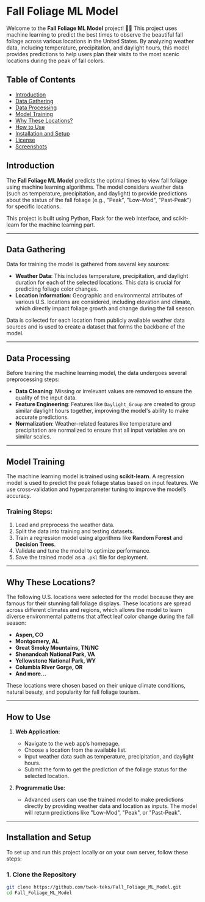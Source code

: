 # Fall Foliage ML Model

Welcome to the **Fall Foliage ML Model** project! 🍁🌳 This project uses machine learning to predict the best times to observe the beautiful fall foliage across various locations in the United States. By analyzing weather data, including temperature, precipitation, and daylight hours, this model provides predictions to help users plan their visits to the most scenic locations during the peak of fall colors.

## Table of Contents
- [Introduction](#introduction)
- [Data Gathering](#data-gathering)
- [Data Processing](#data-processing)
- [Model Training](#model-training)
- [Why These Locations?](#why-these-locations)
- [How to Use](#how-to-use)
- [Installation and Setup](#installation-and-setup)
- [License](#license)
- [Screenshots](#screenshots)

## Introduction

The **Fall Foliage ML Model** predicts the optimal times to view fall foliage using machine learning algorithms. The model considers weather data (such as temperature, precipitation, and daylight) to provide predictions about the status of the fall foliage (e.g., "Peak", "Low-Mod", "Past-Peak") for specific locations.

This project is built using Python, Flask for the web interface, and scikit-learn for the machine learning part.

---

## Data Gathering

Data for training the model is gathered from several key sources:
- **Weather Data**: This includes temperature, precipitation, and daylight duration for each of the selected locations. This data is crucial for predicting foliage color changes.
- **Location Information**: Geographic and environmental attributes of various U.S. locations are considered, including elevation and climate, which directly impact foliage growth and change during the fall season.

Data is collected for each location from publicly available weather data sources and is used to create a dataset that forms the backbone of the model.

---

## Data Processing

Before training the machine learning model, the data undergoes several preprocessing steps:
- **Data Cleaning**: Missing or irrelevant values are removed to ensure the quality of the input data.
- **Feature Engineering**: Features like `Daylight_Group` are created to group similar daylight hours together, improving the model's ability to make accurate predictions.
- **Normalization**: Weather-related features like temperature and precipitation are normalized to ensure that all input variables are on similar scales.

---

## Model Training

The machine learning model is trained using **scikit-learn**. A regression model is used to predict the peak foliage status based on input features. We use cross-validation and hyperparameter tuning to improve the model’s accuracy.

### Training Steps:
1. Load and preprocess the weather data.
2. Split the data into training and testing datasets.
3. Train a regression model using algorithms like **Random Forest** and **Decision Trees**.
4. Validate and tune the model to optimize performance.
5. Save the trained model as a `.pkl` file for deployment.

---

## Why These Locations?

The following U.S. locations were selected for the model because they are famous for their stunning fall foliage displays. These locations are spread across different climates and regions, which allows the model to learn diverse environmental patterns that affect leaf color change during the fall season:

- **Aspen, CO**
- **Montgomery, AL**
- **Great Smoky Mountains, TN/NC**
- **Shenandoah National Park, VA**
- **Yellowstone National Park, WY**
- **Columbia River Gorge, OR**
- **And more...**

These locations were chosen based on their unique climate conditions, natural beauty, and popularity for fall foliage tourism.

---

## How to Use

1. **Web Application**:
    - Navigate to the web app’s homepage.
    - Choose a location from the available list.
    - Input weather data such as temperature, precipitation, and daylight hours.
    - Submit the form to get the prediction of the foliage status for the selected location.

2. **Programmatic Use**:
    - Advanced users can use the trained model to make predictions directly by providing weather data and location as inputs. The model will return predictions like "Low-Mod", "Peak", or "Past-Peak".

---

## Installation and Setup

To set up and run this project locally or on your own server, follow these steps:

### 1. Clone the Repository

```bash
git clone https://github.com/twok-teks/Fall_Foliage_ML_Model.git
cd Fall_Foliage_ML_Model
